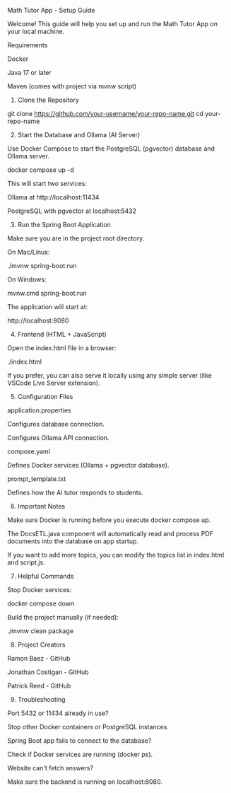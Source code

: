 Math Tutor App - Setup Guide

Welcome! This guide will help you set up and run the Math Tutor App on your local machine.

Requirements

Docker

Java 17 or later

Maven (comes with project via mvnw script)

1. Clone the Repository

git clone https://github.com/your-username/your-repo-name.git
cd your-repo-name

2. Start the Database and Ollama (AI Server)

Use Docker Compose to start the PostgreSQL (pgvector) database and Ollama server.

docker compose up -d

This will start two services:

Ollama at http://localhost:11434

PostgreSQL with pgvector at localhost:5432

3. Run the Spring Boot Application

Make sure you are in the project root directory.

On Mac/Linux:

./mvnw spring-boot:run

On Windows:

mvnw.cmd spring-boot:run

The application will start at:

http://localhost:8080

4. Frontend (HTML + JavaScript)

Open the index.html file in a browser:

./index.html

If you prefer, you can also serve it locally using any simple server (like VSCode Live Server extension).

5. Configuration Files

application.properties

Configures database connection.

Configures Ollama API connection.

compose.yaml

Defines Docker services (Ollama + pgvector database).

prompt_template.txt

Defines how the AI tutor responds to students.

6. Important Notes

Make sure Docker is running before you execute docker compose up.

The DocsETL.java component will automatically read and process PDF documents into the database on app startup.

If you want to add more topics, you can modify the topics list in index.html and script.js.

7. Helpful Commands

Stop Docker services:

docker compose down

Build the project manually (if needed):

./mvnw clean package

8. Project Creators

Ramon Baez - GitHub

Jonathan Costigan - GitHub

Patrick Reed - GitHub

9. Troubleshooting

Port 5432 or 11434 already in use?

Stop other Docker containers or PostgreSQL instances.

Spring Boot app fails to connect to the database?

Check if Docker services are running (docker ps).

Website can't fetch answers?

Make sure the backend is running on localhost:8080.